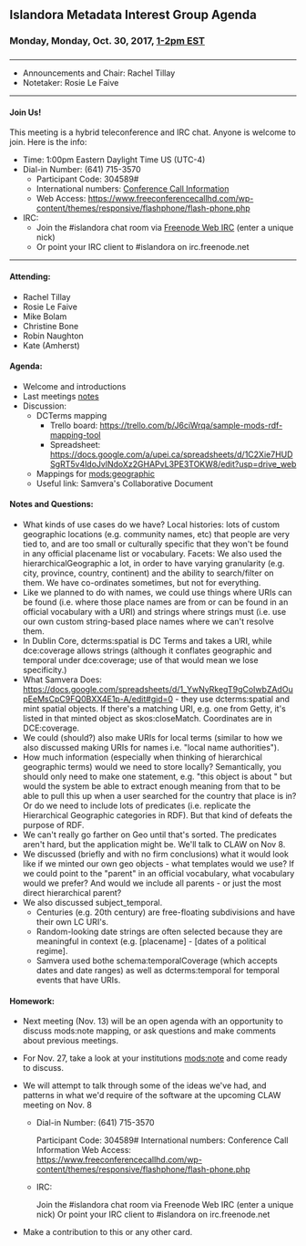 ## Islandora Metadata Interest Group Agenda
### Monday, Monday, Oct. 30, 2017, [1-2pm EST](http://www.thetimezoneconverter.com/?t=1%20pm&tz=Toronto&)
### 
---
* Announcements and Chair:  Rachel Tillay
* Notetaker:   Rosie Le Faive


---

#### Join Us!
This meeting is a hybrid teleconference and IRC chat. Anyone is welcome to join. Here is the info:
* Time: 1:00pm Eastern Daylight Time US (UTC-4)
* Dial-in Number: (641) 715-3570
  * Participant Code: 304589#
  * International numbers: [Conference Call Information](https://github.com/Islandora-CLAW/CLAW/wiki/Conference-Call-Information)
  * Web Access: https://www.freeconferencecallhd.com/wp-content/themes/responsive/flashphone/flash-phone.php
* IRC:
  * Join the #islandora chat room via [Freenode Web IRC](http://webchat.freenode.net/) (enter a unique nick)
  * Or point your IRC client to #islandora on irc.freenode.net
---
#### Attending:
* Rachel Tillay
* Rosie Le Faive
* Mike Bolam
* Christine Bone
* Robin Naughton
* Kate (Amherst)


#### Agenda:
* Welcome and introductions
* Last meetings [notes](https://github.com/islandora-interest-groups/Islandora-Metadata-Interest-Group/blob/master/Meetings/2017_10_16.md)
* Discussion: 
     * DCTerms mapping
        * Trello board: https://trello.com/b/J6ciWrqa/sample-mods-rdf-mapping-tool
        * Spreadsheet: https://docs.google.com/a/upei.ca/spreadsheets/d/1C2Xie7HUDSgRT5v4ldoJvlNdoXz2GHAPvL3PE3TOKW8/edit?usp=drive_web
     * Mappings for [mods:geographic](https://trello.com/c/p8PmbGR6/32-modssubject-geographic-or-temporal)
     * Useful link: Samvera's Collaborative Document
     
#### Notes and Questions:
* What kinds of use cases do we have? Local histories: lots of custom geographic locations (e.g. community names, etc) that people are very tied to, and are too small or culturally specific that they won't be found in any official placename list or vocabulary. Facets: We also used the hierarchicalGeographic a lot, in order to have varying granularity (e.g. city, province, country, continent) and the ability to search/filter on them. We have co-ordinates sometimes, but not for everything. 
* Like we planned to do with names, we could use things where URIs can be found (i.e. where those place names are from or can be found in an official vocabulary with a URI) and strings where strings must (i.e. use our own custom string-based place names where we can't resolve them.
* In Dublin Core, dcterms:spatial is DC Terms and takes a URI, while dce:coverage allows strings (although it conflates geographic and temporal under dce:coverage; use of that would mean we lose specificity.)
* What Samvera Does: https://docs.google.com/spreadsheets/d/1_YwNyRkegT9gCoIwbZAdOupEeMsCpC9FQ0BXX4E1p-A/edit#gid=0 - they use dcterms:spatial and mint spatial objects. If there's a matching URI, e.g. one from Getty, it's listed in that minted object as skos:closeMatch. Coordinates are in DCE:coverage.
* We could (should?) also make URIs for local terms (similar to how we also discussed making URIs for names i.e. "local name authorities"). 
* How much information (especially when thinking of hierarchical geographic terms) would we need to store locally? Semantically, you should only need to make one statement, e.g. "this object is about <uri for a place>" but would the system be able to extract enough meaning from that to be able to pull this up when a user searched for the country that place is in? Or do we need to include lots of predicates (i.e. replicate the Hierarchical Geographic categories in RDF). But that kind of defeats the purpose of RDF.
* We can't really go farther on Geo until that's sorted. The predicates aren't hard, but the application might be. We'll talk to CLAW on Nov 8.
* We discussed (briefly and with no firm conclusions) what it would look like if we minted our own geo objects - what templates would we use? If we could point to the "parent" in an official vocabulary, what vocabulary would we prefer? And would we include all parents - or just the most direct hierarchical parent?
* We also discussed subject_temporal.
  * Centuries (e.g. 20th century) are free-floating subdivisions and have their own LC URI's.
  * Random-looking date strings are often selected because they are meaningful in context (e.g. [placename] - [dates of a political regime]. 
  * Samvera used bothe schema:temporalCoverage (which accepts dates and date ranges) as well as dcterms:temporal for temporal events that have URIs. 

 

#### Homework: 
* Next meeting (Nov. 13) will be an open agenda with an opportunity to discuss mods:note mapping, or ask questions and make comments about previous meetings.
* For Nov. 27, take a look at your institutions [mods:note](https://trello.com/c/BDRishWv) and come ready to discuss.
* We will attempt to talk through some of the ideas we've had, and patterns in what we'd require of the software at the upcoming CLAW meeting on Nov. 8

   * Dial-in Number: (641) 715-3570

      Participant Code: 304589#
      International numbers: Conference Call Information
      Web Access: https://www.freeconferencecallhd.com/wp-content/themes/responsive/flashphone/flash-phone.php

   * IRC:

      Join the #islandora chat room via Freenode Web IRC (enter a unique nick)
      Or point your IRC client to #islandora on irc.freenode.net


* Make a contribution to this or any other card. 
